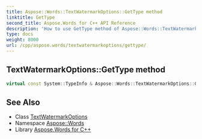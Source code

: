```yaml
---
title: Aspose::Words::TextWatermarkOptions::GetType method
linktitle: GetType
second_title: Aspose.Words for C++ API Reference
description: 'How to use GetType method of Aspose::Words::TextWatermarkOptions class in C++.'
type: docs
weight: 8000
url: /cpp/aspose.words/textwatermarkoptions/gettype/
---
```

## TextWatermarkOptions::GetType method




```cpp
virtual const System::TypeInfo & Aspose::Words::TextWatermarkOptions::GetType() const override
```

## See Also

* Class [TextWatermarkOptions](../)
* Namespace [Aspose::Words](../../)
* Library [Aspose.Words for C++](../../../)
